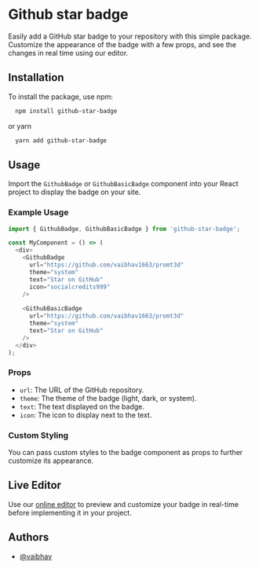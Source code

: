 
# Github star badge

Easily add a GitHub star badge to your repository with this simple package. Customize the appearance of the badge with a few props, and see the changes in real time using our editor.


## Installation

To install the package, use npm:

```bash
  npm install github-star-badge
```

or yarn 

```bash
  yarn add github-star-badge
```

## Usage

Import the `GithubBadge` or `GithubBasicBadge` component into your React project to display the badge on your site.

### Example Usage

```javascript
import { GithubBadge, GithubBasicBadge } from 'github-star-badge';

const MyComponent = () => (
  <div>
    <GithubBadge 
      url="https://github.com/vaibhav1663/promt3d" 
      theme="system" 
      text="Star on GitHub"
      icon="socialcredits999"
    />
    
    <GithubBasicBadge 
      url="https://github.com/vaibhav1663/promt3d" 
      theme="system" 
      text="Star on GitHub"
    />
  </div>
);

```

### Props

- `url`: The URL of the GitHub repository.
- `theme`: The theme of the badge (light, dark, or system).
- `text`: The text displayed on the badge.
- `icon`: The icon to display next to the text.

### Custom Styling
You can pass custom styles to the badge component as props to further customize its appearance.

## Live Editor
Use our [online editor](https://github-star-badge.vercel.app/) to preview and customize your badge in real-time before implementing it in your project.

## Authors

- [@vaibhav](https://www.github.com/vaibhav1663)

